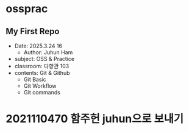 # ossprac
## My First Repo
 - Date: 2025.3.24 16   
    - Author: Juhun Ham 
 - subject: OSS & Practice
 - classroom: 다향관 103
 - contents: Git & Github
   - Git Basic
   - Git Workflow
   - Git commands
# 2021110470 함주헌 juhun으로 보내기